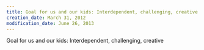 ```yaml
---
title: Goal for us and our kids: Interdependent, challenging, creative
creation_date: March 31, 2012
modification_date: June 26, 2013
---
```



Goal for us and our kids: Interdependent, challenging, creative 

